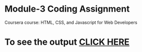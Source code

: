 

# Module-3 Coding Assignment

Coursera course: HTML, CSS, and Javascript for Web Developers

# To see the output [CLICK HERE](https://kaviyasenthil.github.io/HTML_CSS_JS_fordev/module-3/index.html)

